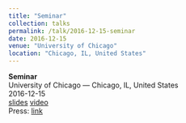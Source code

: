 ```yaml
---
title: "Seminar"
collection: talks
permalink: /talk/2016-12-15-seminar
date: 2016-12-15
venue: "University of Chicago"
location: "Chicago, IL, United States"
---
```


**Seminar**  
University of Chicago — Chicago, IL, United States  
2016-12-15  
[slides]() [video]()  
Press: [link]()  
